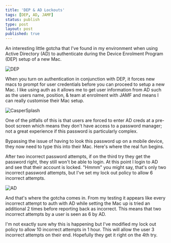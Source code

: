 ```yaml
---
title: 'DEP & AD Lockouts'
tags: [DEP, AD, JAMF]
status: publish
type: post
layout: post
published: true
---
```


An interesting little gotcha that I've found in my environment when using Active Directory (AD) to authenticate during the Device Enrolment Program (DEP) setup of a new Mac. 

![DEP](/images/DEP.jpeg)

When you turn on authentication in conjunction with DEP, it forces new macs to prompt for user credentials before you can proceed to setup a new Mac. I like using auth as it allows me to get user information from AD such as the users name, position, & team at enrolment with JAMF and means I can really customise their Mac setup. 

![CasperSplash](/images/CasperSplash.jpeg)

One of the pitfalls of this is that users are forced to enter AD creds at a pre-boot screen which means they don't have access to a password manager; not a great experience if this password is particularly complex. 

Bypassing the issue of having to look this password up on a mobile device, they now need to type this into their Mac. Here's where the real fun begins.

After two incorrect password attempts, if on the third try they get the password right, they still won't be able to login. At this point I login to AD and see that their account is locked. "Hmmm" you might say, that's only two incorrect password attempts, but I've set my lock out policy to allow 6 incorrect attempts. 

![AD](/images/AD.jpeg)

And that's where the gotcha comes in. From my testing it appears like every incorrect attempt to auth with AD while setting the Mac up is tried an additional 2 times before reporting back as incorrect. This means that two incorrect attempts by a user is seen as 6 by AD. 

I'm not exactly sure why this is happening but I've modified my lock out policy to allow 10 incorrect attempts in 1 hour. This will allow the user 3 incorrect attempts on their end. Hopefully they get it right on the 4th try.